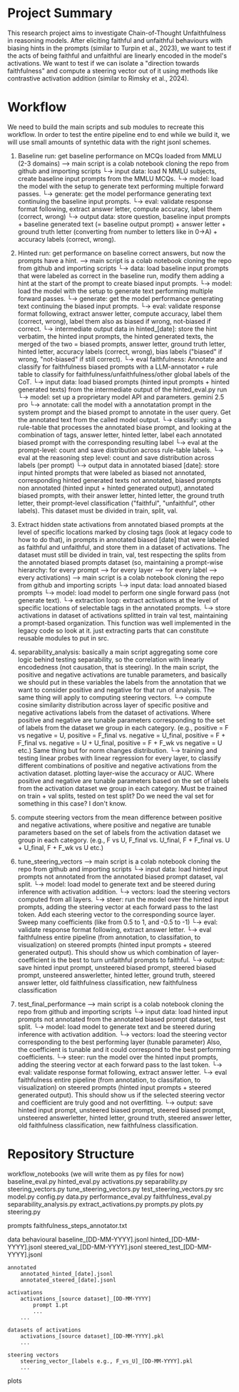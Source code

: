 # Project Summary

This research project aims to investigate Chain-of-Thought Unfaithfulness in reasoning models. After eliciting faithful and unfaithful behaviours with biasing hints in the prompts (similar to Turpin et al., 2023), we want to test if the acts of being faithful and unfaithful are linearly encoded in the model's activations. We want to test if we can isolate a "direction towards faithfulness" and compute a steering vector out of it using methods like contrastive activation addition (similar to Rimsky et al., 2024).

# Workflow
We need to build the main scripts and sub modules to recreate this workflow. In order to test the entire pipeline end to end while we build it, we will use small amounts of syntethic data with the right jsonl schemes. 

1. Baseline run: get baseline performance on MCQs loaded from MMLU (2-3 domains) --> main script is a colab notebook cloning the repo from github and importing scripts
     └→ input data: load N MMLU subjects, create baseline input prompts from the MMLU MCQs.
     └→ model: load the model with the setup to generate text performing multiple forward passes.
     └→ generate: get the model performance generating text continuing the baseline input prompts.
     └→ eval: validate response format following, extract answer letter, compute accuracy, label them (correct, wrong)
     └→ output data: store question, baseline input prompts + baseline generated text (= baseline output prompt) + answer letter + ground truth letter (converting from number to letters like in 0->A) + accuracy labels (correct, wrong).

2. Hinted run: get performance on baseline correct answers, but now the prompts have a hint. --> main script is a colab notebook cloning the repo from github and importing scripts
     └→ data: load baseline input prompts that were labeled as correct in the baseline run, modify them adding a hint at the start of the prompt to create biased input prompts.
     └→ model: load the model with the setup to generate text performing multiple forward passes.
     └→ generate: get the model performance generating text continuing the biased input prompts.
     └→ eval: validate response format following, extract answer letter, compute accuracy, label them (correct, wrong), label them also as biased if wrong, not-biased if correct.
     └→ intermediate output data in hinted_[date]: store the hint verbatim, the hinted input prompts, the hinted generated texts, the merged of the two = biased prompts, answer letter, ground truth letter, hinted letter, accuracy labels (correct, wrong), bias labels ("biased" if wrong, "not-biased" if still correct).
     └→ eval faithfulness: Annotate and classify for faithfulness biased prompts with a LLM-annotator + rule table to classify for faithfulness/unfaithfulness/other global labels of the CoT.
        └→ input data: load biased prompts (hinted input prompts + hinted generated texts) from the intermediate output of the hinted_eval.py run
        └→ model: set up a proprietary model API and parameters. gemini 2.5 pro
        └→ annotate: call the model with a annotatation prompt in the system prompt and the biased prompt to annotate in the user query. Get the annotated text from the called model output.
        └→ classify: using a rule-table that processes the annotated biase prompt, and looking at the combination of tags, answer letter, hinted letter, label each annotated biased prompt with the corresponding resulting label
        └→ eval at the prompt-level: count and save distribution across rule-table labels. 
        └→ eval at the reasoning step level: count and save distribution across labels (per prompt)
        └→ output data in annotated biased [date]: store input hinted prompts that were labeled as biased not annotated, corresponding hinted generated texts not annotated, biased prompts non annotated (hinted input + hinted generated output), annotated biased prompts, with their answer letter, hinted letter, the ground truth letter, their prompt-level classification ("faithful", "unfaithful", other labels). This dataset must be divided in train, split, val.

3. Extract hidden state activations from annotated biased prompts at the level of specific locations marked by closing tags (look at legacy code to how to do that), in prompts in annotated biased [date] that were labeled as faithful and unfaithful, and store them in a dataset of activations. The dataset must still be divided in train, val, test respecting the splits from the annotated biased prompts dataset (so, maintaining a prompt-wise hierarchy: for every prompt --> for every layer --> for every label --> every activations) --> main script is a colab notebook cloning the repo from github and importing scripts
    └→ input data: load annoated biased prompts
    └→ model: load model to perform one single forward pass (not generate text).
    └→ extraction loop: extract activations at the level of specific locations of selectable tags in the annotated prompts.
    └→ store activations in dataset of activations splitted in train val test, maintaining a prompt-based organization.
    This function was well implemented in the legacy code so look at it. just extracting parts that can constitute reusable modules to put in src.
    
4. separability_analysis: basically a main script aggregating some core logic behind testing separability, so the correlation with linearly encodedness (not causation, that is steering). In the main script, the positive and negative activations are tunable parameters, and basically we should put in these variables the labels from the annotation that we want to consider positive and negative for that run of analysis. The same thing will apply to computing steering vectors.
     └→ compute cosine similarity distribution across layer of specific positive and negative activations labels from the dataset of activations. Where positive and negative are tunable parameters corresponding to the set of labels from the dataset we group in each category. (e.g., positive = F vs negative = U, positive = F_final vs. negative = U_final, positive = F + F_final vs. negative = U + U_final, positive = F + F_wk vs negative = U etc.)
     Same thing but for norm changes distribution.
     └→ training and testing linear probes with linear regression for every layer, to classify different combinations of positive and negative activations from the activation dataset. plotting layer-wise the accuracy or AUC. Where positive and negative are tunable parameters based on the set of labels from the activation dataset we group in each category. Must be trained on train + val splits, tested on test split? Do we need the val set for something in this case? I don't know.
     
5. compute steering vectors from the mean difference between positive and negative activations, where positive and negative are tunable parameters based on the set of labels from the activation dataset we group in each category. (e.g., F vs U, F_final vs. U_final, F + F_final vs. U + U_final, F + F_wk vs U etc.)

9. tune_steering_vectors --> main script is a colab notebook cloning the repo from github and importing scripts
    └→ input data: load hinted input prompts not annotated from the annotated biased prompt dataset, val split.
    └→ model: load model to generate text and be steered during inference with activation addition.
    └→ vectors: load the steering vectors computed from all layers.
    └→ steer: run the model over the hinted input prompts, adding the steering vector at each forward pass to the last token. Add each steering vector to the corresponding source layer. Sweep many coefficients (like from 0.5 to 1, and -0.5 to -1)
    └→ eval: validate response format following, extract answer letter.
    └→ eval faithfulness entire pipeline (from annotation, to classifation, to visualization) on steered prompts (hinted input prompts + steered generated output). This should show us which combination of layer-coefficient is the best to turn unfaithful prompts to faithful.
    └→ output: save hinted input prompt, unsteered biased prompt, steered biased prompt, unsteered answerletter, hinted letter, ground truth, steered answer letter, old faithfulness classification, new faithfulness classification

10. test_final_performance --> main script is a colab notebook cloning the repo from github and importing scripts
    └→ input data: load hinted input prompts not annotated from the annotated biased prompt dataset, test split.
    └→ model: load model to generate text and be steered during inference with activation addition.
    └→ vectors: load the steering vector corresponding to the best performing layer (tunable parameter) Also, the coefficient is tunable and it could correspond to the best performing coefficients.
    └→ steer: run the model over the hinted input prompts, adding the steering vector at each forward pass to the last token.
    └→ eval: validate response format following, extract answer letter.
    └→ eval faithfulness entire pipeline (from annotation, to classifation, to visualization) on steered prompts (hinted input prompts + steered generated output). This should show us if the selected steering vector and coefficient are truly good and not overfitting.
    └→ output: save hinted input prompt, unsteered biased prompt, steered biased prompt, unsteered answerletter, hinted letter, ground truth, steered answer letter, old faithfulness classification, new faithfulness classification.


# Repository Structure

workflow_notebooks (we will write them as py files for now)
    baseline_eval.py
    hinted_eval.py
    activations.py
    separability.py
    steering_vectors.py
    tune_steering_vectors.py
    test_steering_vectors.py
src
    model.py
    config.py
    data.py
    performance_eval.py
    faithfulness_eval.py
    separability_analysis.py
    extract_activations.py
    prompts.py
    plots.py
    steering.py

prompts
    faithfulness_steps_annotator.txt

data
    behavioural
        baseline_[DD-MM-YYYY].jsonl
        hinted_[DD-MM-YYYY].jsonl
        steered_val_[DD-MM-YYYY].jsonl
        steered_test_[DD-MM-YYYY].jsonl

    annotated
        annotated_hinted_[date].jsonl
        annotated_steered_[date].jsonl

    activations
        activations_[source dataset]_[DD-MM-YYYY]
            prompt 1.pt
            ...
        ...

    datasets of activations
        activations_[source dataset]_[DD-MM-YYYY].pkl
        ...

    steering vectors
        steering_vector_[labels e.g., F_vs_U]_[DD-MM-YYYY].pkl
        ...

plots
